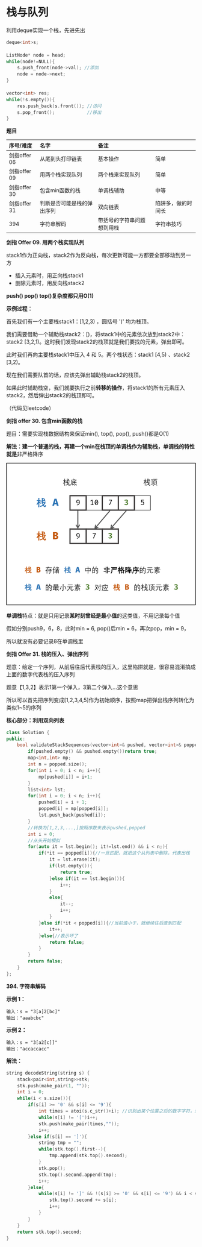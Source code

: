 # 栈与队列

利用deque实现一个栈，先进先出

```cpp
deque<int>s;

ListNode* node = head;
while(node!=NULL){
    s.push_front(node->val); //添加
    node = node->next;
}

vector<int> res;
while(!s.empty()){
    res.push_back(s.front()); //访问
    s.pop_front();            //移出
}
```

**题目**

| 序号/难度 | 名字 | 备注 |  |
| :--- | :--- | :--- | :--- |
| 剑指offer 06 | 从尾到头打印链表 | 基本操作 | 简单 |
| 剑指offer 09 | 用两个栈实现队列 | 两个栈来实现队列 | 简单 |
| 剑指offer 30 | 包含min函数的栈 | 单调栈辅助 | 中等 |
| 剑指offer 31 | 判断是否可能是栈的弹出序列 | 双向链表 | 陷阱多，做的时间长 |
| 394 | 字符串解码 | 带括号的字符串问题想到用栈 | 字符串技巧 |

**剑指 Offer 09. 用两个栈实现队列**

stack1作为正向栈，stack2作为反向栈，每次更新可能一方都要全部移动到另一方

* 插入元素时，用正向栈stack1
* 删除元素时，用反向栈stack2

**push\(\) pop\(\) top\(\)复杂度都只用O\(1\)**

**示例过程：**

首先我们有一个主要栈stack1：\[1,2,3\) ，圆括号 '\)' 均为栈顶。

我们需要借助一个辅助栈stack2：\[\)，将stack1中的元素依次放到stack2中：stack2 \[3,2,1\)。这时我们发现stack2的栈顶就是我们要找的元素，弹出即可。

此时我们再向主要栈stack1中压入 4 和 5。两个栈状态：stack1 \[4,5\) 、stack2 \[3,2\)。

现在我们需要队首的话，应该先弹出辅助栈stack2的栈顶。

如果此时辅助栈空，我们就要执行之前**转移的操作**，将stack1的所有元素压入stack2，然后弹出stack2的栈顶即可。

（代码见leetcode）

**剑指 offer 30. 包含min函数的栈**

题目：需要实现栈数据结构来保证min\(\), top\(\), pop\(\), push\(\)都是O\(1\)

**解法：建一个普通的栈，再建一个min在栈顶的单调栈作为辅助栈，单调栈的特性就是**非严格降序

![](../.gitbook/assets/minstack.png)

**单调栈**特点：就是只用记录**某时刻曾经是最小值**的这类值，不用记录每个值

假如分别push9，6，8，此时min = 6, pop\(\)后min = 6，再次pop，min = 9，

所以就没有必要记录8在单调栈里

**剑指 Offer 31. 栈的压入、弹出序列**

题意：给定一个序列，从前后往后代表栈的压入，这里陷阱就是，很容易混淆搞成上面的数字代表栈的压入序列

题意【1,3,2】表示1第一个弹入，3第二个弹入...这个意思

所以可以首先把序列变成\[1,2,3,4,5\]作为初始顺序，按照map把弹出栈序列转化为类似1~5的序列

**核心部分：利用双向列表**

```cpp
class Solution {
public:
    bool validateStackSequences(vector<int>& pushed, vector<int>& popped) {
        if(pushed.empty() && pushed.empty())return true;
        map<int,int> mp;
        int n = popped.size();
        for(int i = 0; i < n; i++){
            mp[pushed[i]] = i+1;
        }
        list<int> lst;
        for(int i = 0; i < n; i++){
            pushed[i] = i + 1;
            popped[i] = mp[popped[i]];
            lst.push_back(pushed[i]);
        }
        //转换为[1,2,3,...,]按照序数来表示pushed,popped
        int i = 0;
        //从头开始模拟
        for(auto it = lst.begin(); it!=lst.end() && i < n;){
            if(*it == popped[i]){//一旦匹配，就把这个从列表中删除，代表出栈
                it = lst.erase(it);
                if(lst.empty()){
                    return true;
                }else if(it == lst.begin()){
                    i++;
                }
                else{
                    it--;
                    i++;
                }
            }else if(*it < popped[i]){//当前值小于，就继续往后直到匹配
                it++;
            }else{//表示坏了
                return false;
            }
        }
        return false;
    }
};
```

**394. 字符串解码**

**示例 1：**

```text
输入：s = "3[a]2[bc]"
输出："aaabcbc"
```

**示例 2：**

```text
输入：s = "3[a2[c]]"
输出："accaccacc"
```

**解法：**

```cpp
string decodeString(string s) {
    stack<pair<int,string>>stk;
    stk.push(make_pair(1, ""));
    int i = 0;
    while(i < s.size()){
        if(s[i] >= '0' && s[i] <= '9'){
            int times = atoi(s.c_str()+i); //识别出某个位置之后的数字字符，到非数字自动停止返回
            while(s[i] != '[')i++;
            stk.push(make_pair(times,""));
            i++;
        }else if(s[i] == ']'){
            string tmp = "";
            while(stk.top().first--){
                tmp.append(stk.top().second);
            }
            stk.pop();
            stk.top().second.append(tmp);
            i++;
        }else{
            while(s[i] != ']' && !(s[i] >= '0' && s[i] <= '9') && i < s.size()){
                stk.top().second += s[i];
                i++;
            }
        }
    }
    return stk.top().second;
}
```

